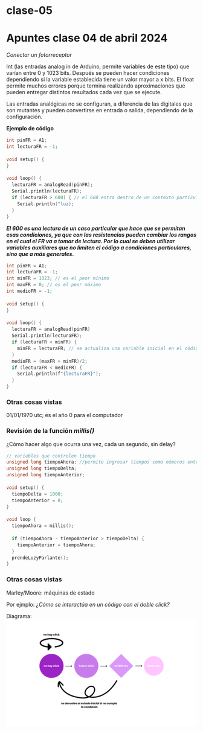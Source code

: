 # clase-05

# Apuntes clase 04 de abril 2024

_Conectar un fotorreceptor_

Int (las entradas analog in de Arduino, permite variables de este tipo) que varían entre 0 y 1023 bits. Después se pueden hacer condiciones dependiendo si la variable establecida tiene un valor mayor a x bits.
El float permite muchos errores porque termina realizando aproximaciones que pueden entregar distintos resultados cada vez que se ejecute.

Las entradas analógicas no se configuran, a diferencia de las digitales que son mutantes y pueden convertirse en entrada o salida, dependiendo de la configuración.

**Ejemplo de código**

```cpp
int pinFR = A1;
int lecturaFR = -1;

void setup() {
}

void loop() {
  lecturaFR = analogRead(pinFR);
  Serial.println(lecturaFR);
  if (lecturaFR > 600) { // el 600 entra dentro de un contexto particular donde un fotorreceptor toma valores de margen 500 y 700
    Serial.println("luz);
  }
}
```
**_El 600 es una lectura de un caso particular que hace que se permitan esas condiciones, ya que con las resistencias pueden cambiar los rangos en el cual el FR va a tomar de lectura. Por lo cual se deben utilizar variables auxiliares que no limiten el código a condiciones particulares, sino que a más generales._**

```cpp
int pinFR = A1;
int lecturaFR = -1;
int minFR = 1023; // es el peor mínimo
int maxFR = 0; // es el peor máximo
int medioFR = -1;

void setup() {
}

void loop() {
  lecturaFR = analogRead(pinFR)
  Serial.println(lecturaFR);
  if (lecturaFR < minFR) {
    minFR = lecturaFR; // se actualiza una variable inicial en el código
  }
  medioFR = (maxFR + minFR)/2;
  if (lecturaFR < medioFR) {
    Serial.println(f"{lecturaFR}");
  }
}
```

### **Otras cosas vistas**

01/01/1970 utc; es el año 0 para el computador

### **Revisión de la función *millis()***
¿Cómo hacer algo que ocurra una vez, cada un segundo, sin delay?

```cpp
// variables que controlen tiempo
unsigned long tiempoAhora; //permite ingresar tiempos como números enteros positivos
unsigned long tiempoDelta;
unsigned long tiempoAnterior;

void setup() {
  tiempoDelta = 1000;
  tiempoAnterior = 0;
}

void loop {
  tiempoAhora = millis();

  if (tiempoAhora - tiempoAnterior > tiempoDelta) {
    tiempoAnterior = tiempoAhora;
  }
  prendeLuzyParlante();
}
```
### Otras cosas vistas
Marley/Moore: máquinas de estado

Por ejmplo: *¿Cómo se interactúa en un código con el doble click?*

Diagrama:
![flujo](./flujoMouse.png)



